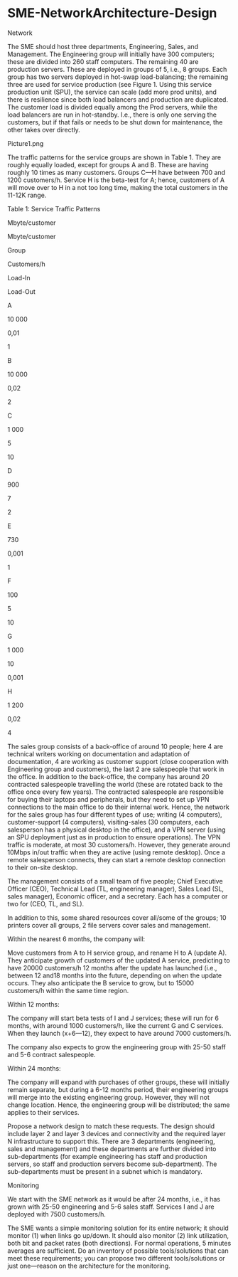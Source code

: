 # SME-NetworkArchitecture-Design
Network  

The SME should host three departments, Engineering, Sales, and Management. The Engineering group will initially have 300 computers; these are divided into 260 staff computers. The remaining 40 are production servers. These are deployed in groups of 5, i.e., 8 groups. Each group has two servers deployed in hot-swap load-balancing; the remaining three are used for service production (see Figure 1. Using this service production unit (SPU), the service can scale (add more prod units), and there is resilience since both load balancers and production are duplicated. The customer load is divided equally among the Prod servers, while the load balancers are run in hot-standby. I.e., there is only one serving the customers, but if that fails or needs to be shut down for maintenance, the other takes over directly.   

Picture1.png

 

 

The traffic patterns for the service groups are shown in Table 1. They are roughly equally loaded, except for groups A and B. These are having roughly 10 times as many customers. Groups C—H have between 700 and 1200 customers/h. Service H is the beta-test for A; hence, customers of A will move over to H in a not too long time, making the total customers in the 11-12K range. 

 

  Table 1: Service Traffic Patterns 

 

 

Mbyte/customer 

Mbyte/customer 

Group 

Customers/h 

Load-In 

Load-Out 

A 

10 000 

0,01 

1 

B 

10 000 

0,02 

2 

C 

1 000 

5 

10 

D 

900 

7 

2 

E 

730 

0,001 

1 

F 

100 

5 

10 

G 

1 000 

10 

0,001 

H 

1 200 

0,02 

4 

  

  

 The sales group consists of a back-office of around 10 people; here 4 are technical writers working on documentation and adaptation of documentation, 4 are working as customer support (close cooperation with Engineering group and customers), the last 2 are salespeople that work in the office. In addition to the back-office, the company has around 20 contracted salespeople travelling the world (these are rotated back to the office once every few years). The contracted salespeople are responsible for buying their laptops and peripherals, but they need to set up VPN connections to the main office to do their internal work. Hence, the network for the sales group has four different types of use; writing (4 computers), customer-support (4 computers), visiting-sales (30 computers, each salesperson has a physical desktop in the office), and a VPN server (using an SPU deployment just as in production to ensure operations). The VPN traffic is moderate, at most 30 customers/h. However, they generate around 10Mbps in/out traffic when they are active (using remote desktop). Once a remote salesperson connects, they can start a remote desktop connection to their on-site desktop.  

   

The management consists of a small team of five people; Chief Executive Officer (CEO), Technical Lead (TL, engineering manager), Sales Lead (SL, sales manager), Economic officer, and a secretary. Each has a computer or two for (CEO, TL, and SL).  

   

In addition to this, some shared resources cover all/some of the groups; 10 printers cover all groups, 2 file servers cover sales and management.  

   

Within the nearest 6 months, the company will:  

Move customers from A to H service group, and rename H to A (update A). They anticipate growth of customers of the updated A service, predicting to have 20000 customers/h 12 months after the update has launched (i.e., between 12 and18 months into the future, depending on when the update occurs. They also anticipate the B service to grow, but to 15000 customers/h within the same time region.  

   

Within 12 months:  

The company will start beta tests of I and J services; these will run for 6 months, with around 1000 customers/h, like the current G and C services. When they launch (x+6—12), they expect to have around 7000 customers/h.  

The company also expects to grow the engineering group with 25-50 staff and 5-6 contract salespeople.  

   

Within 24 months:  

The company will expand with purchases of other groups, these will initially remain separate, but during a 6-12 months period, their engineering groups will merge into the existing engineering group. However, they will not change location. Hence, the engineering group will be distributed; the same applies to their services.  

   

  

Propose a network design to match these requests. The design should include layer 2 and layer 3 devices and connectivity and the required layer N infrastructure to support this. There are 3 departments (engineering, sales and management) and these departments are further divided into sub-departments (for example engineering has staff and production servers, so staff and production servers become sub-department). The sub-departments must be present in a subnet which is mandatory.  

   
Monitoring  

We start with the SME network as it would be after 24 months, i.e., it has grown with 25-50 engineering and 5-6 sales staff. Services I and J are deployed with 7500 customers/h.  

The SME wants a simple monitoring solution for its entire network; it should monitor (1) when links go up/down. It should also monitor (2) link utilization, both bit and packet rates (both directions). For normal operations, 5 minutes averages are sufficient. Do an inventory of possible tools/solutions that can meet these requirements; you can propose two different tools/solutions or just one—reason on the architecture for the monitoring.  
